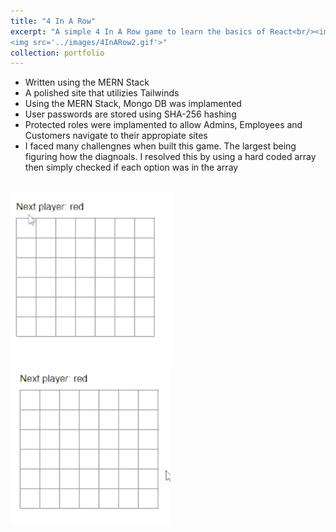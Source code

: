 ```yaml
---
title: "4 In A Row"
excerpt: "A simple 4 In A Row game to learn the basics of React<br/><img src='../images/4InARow.gif'>
<img src='../images/4InARow2.gif'>"
collection: portfolio
---
```


- Written using the MERN Stack
- A polished site that utilizies Tailwinds
- Using the MERN Stack, Mongo DB was implamented
- User passwords are stored using SHA-256 hashing
- Protected roles were implamented to allow Admins, Employees and Customers navigate to their appropiate sites
- I faced many challengnes when built this game. The largest being figuring how the diagnoals. I resolved this by using a hard coded array then simply checked if each option was in the array
</br>
<img src='../images/4InARow.gif'>
</br>
<img src='../images/4InARow2.gif'>